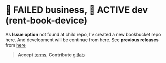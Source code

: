 # &#x1F53A; FAILED business, &#x1F53A; ACTIVE dev (rent-book-device)

As **Issue option** not found at child repo, I'v created a new bookbucket repo here. And development will be continue from here.
See **previous releases** from [here](https://github.com/sakib-rahman-bangladesh/bookbucket-upto-151/releases)

> **Accept** [terms](https://docs.google.com/document/d/1hLskBD4_jWuwwk_FVhbPwG_qQNS_tc1Wrvubv06fenI/edit), **Contribute** [gitlab](https://gitlab.com/sakib-rahman-bangladesh/rent-book-device)
